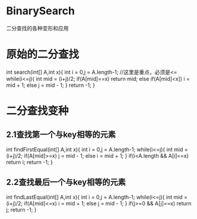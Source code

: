 # BinarySearch
二分查找的各种变形和应用

# 原始的二分查找
int search(int[] A,int x){
	int i = 0,j = A.length-1;
	//这里是重点，必须是<=
	while(i<=j){
		int mid = (i+j)/2;
		if(A[mid]==x)
			return mid;
		else if(A[mid]<x])
			i = mid + 1;
		else
			j = mid - 1;
	}
	return -1;
}

# 二分查找变种
## 2.1查找第一个与key相等的元素
int findFirstEqual(int[] A,int x){
	int i = 0,j = A.length-1;
	while(i<=j){
		int mid = (i+j)/2;
		if(A[mid]>=x)
			j = mid - 1;
		else
			i = mid + 1;
	}
	if(i<A.length && A[i]==x)
		return i;
	return -1;
}

## 2.2查找最后一个与key相等的元素
int findLastEqual(int[] A,int x){
	int i = 0,j = A.length-1;
	while(i<=j){
		int mid = (i+j)/2;
		if(A[mid]<=x)
			i = mid + 1;
		else
			j = mid - 1;
	}
	if(j>=0 && A[j]==x)
		return j;
	return -1;
}

